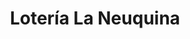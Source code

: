 ---
title: "Lotería La Neuquina"
url: /neuquen/loteria-la-neuquina-juan-bautista-alberdi/
shop: Lotterie
---